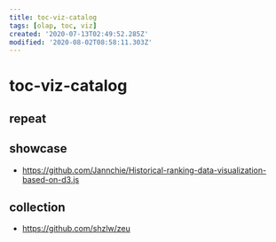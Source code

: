 ```yaml
---
title: toc-viz-catalog
tags: [olap, toc, viz]
created: '2020-07-13T02:49:52.285Z'
modified: '2020-08-02T08:58:11.303Z'
---
```


# toc-viz-catalog

## repeat

## showcase

- https://github.com/Jannchie/Historical-ranking-data-visualization-based-on-d3.js

## collection

- https://github.com/shzlw/zeu

